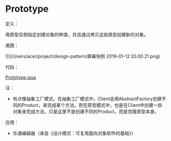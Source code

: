 # Prototype

定义：

用原型实例指定创建对象的种类，并且通过拷贝这些原型创建新的对象。

类图：

![](/Users/acer/project/design-pattern/屏幕快照 2019-01-12 20.00.21.png)

代码：

[Prototype.java](./code/src/Prototype.java)

注：

- 有点像抽象工厂模式。在抽象工厂模式中，Client会用AbstractFactory创建不同的Product，来完成某个方法。而在原型模式中，也是在Client中创建一些对象来完成方法，只是这里不是创建不同的Product，而是克隆原型本身。

应用：

- 乐谱编辑器（来自《设计模式：可复用面向对象软件的基础》）